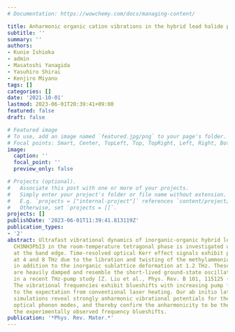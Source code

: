 ```yaml
---
# Documentation: https://wowchemy.com/docs/managing-content/

title: Anharmonic organic cation vibrations in the hybrid lead halide perovskite CH$_3$NH$_3$PbI$_3$
subtitle: ''
summary: ''
authors:
- Kunie Ishioka
- admin
- Masatoshi Yanagida
- Yasuhiro Shirai
- Kenjiro Miyano
tags: []
categories: []
date: '2021-10-01'
lastmod: 2023-06-01T20:39:41+09:00
featured: false
draft: false

# Featured image
# To use, add an image named `featured.jpg/png` to your page's folder.
# Focal points: Smart, Center, TopLeft, Top, TopRight, Left, Right, BottomLeft, Bottom, BottomRight.
image:
  caption: ''
  focal_point: ''
  preview_only: false

# Projects (optional).
#   Associate this post with one or more of your projects.
#   Simply enter your project's folder or file name without extension.
#   E.g. `projects = ["internal-project"]` references `content/project/deep-learning/index.md`.
#   Otherwise, set `projects = []`.
projects: []
publishDate: '2023-06-01T11:39:41.813119Z'
publication_types:
- '2'
abstract: Ultrafast vibrational dynamics of inorganic-organic hybrid lead halide perovskite
  CH3NH3PbI3 in the room-temperature tetragonal phase is investigated under weak photoexcitation
  at the band edge. Time-resolved optical Kerr effect signals exhibit periodic modulations
  at 4 and 8 THz due to the libration and twisting of the methylammonium molecule,
  in addition to the inorganic sublattice deformation at 1.2 THz. These oscillations
  are heavily damped and resemble the short-lived ground-state oscillation reported
  in a recent THz-pump study [Z. Liu et al., Phys. Rev. B 101, 115125 (2020)2469-995010.1103/PhysRevB.101.115125].
  The vibrational frequencies exhibit blueshifts with increasing pump fluence, contrary
  to the expectation from conventional laser heating. Our ab initio lattice dynamics
  simulations reveal strongly anharmonic vibrational potentials for the zone-center
  optical phonon modes, and thereby confirm the anharmonicity to be the origin of
  the experimentally observed frequency blueshifts.
publication: '*Phys. Rev. Mater.*'
---
```

